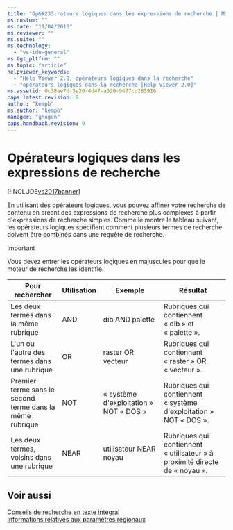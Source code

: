 ```yaml
---
title: "Op&#233;rateurs logiques dans les expressions de recherche | Microsoft Docs"
ms.custom: ""
ms.date: "11/04/2016"
ms.reviewer: ""
ms.suite: ""
ms.technology: 
  - "vs-ide-general"
ms.tgt_pltfrm: ""
ms.topic: "article"
helpviewer_keywords: 
  - "Help Viewer 2.0, opérateurs logiques dans la recherche"
  - "opérateurs logiques dans la recherche [Help Viewer 2.0]"
ms.assetid: 0c38ae7d-3e20-4d47-a020-9677cd285916
caps.latest.revision: 9
author: "kempb"
ms.author: "kempb"
manager: "ghogen"
caps.handback.revision: 9
---
```

# Op&#233;rateurs logiques dans les expressions de recherche
[!INCLUDE[vs2017banner](../code-quality/includes/vs2017banner.md)]

En utilisant des opérateurs logiques, vous pouvez affiner votre recherche de contenu en créant des expressions de recherche plus complexes à partir d'expressions de recherche simples.  Comme le montre le tableau suivant, les opérateurs logiques spécifient comment plusieurs termes de recherche doivent être combinés dans une requête de recherche.  
  
> [!IMPORTANT]
>  Vous devez entrer les opérateurs logiques en majuscules pour que le moteur de recherche les identifie.  
  
|Pour rechercher|Utilisation|Exemple|Résultat|  
|---------------------|-----------------|-------------|--------------|  
|Les deux termes dans la même rubrique|AND|dib AND palette|Rubriques qui contiennent « dib » et « palette ».|  
|L'un ou l'autre des termes dans une rubrique|OR|raster OR vecteur|Rubriques qui contiennent « raster » OR « vecteur ».|  
|Premier terme sans le second terme dans la même rubrique|NOT|« système d'exploitation » NOT « DOS »|Rubriques qui contiennent « système d'exploitation » NOT « DOS ».|  
|Les deux termes, voisins dans une rubrique|NEAR|utilisateur NEAR noyau|Rubriques qui contiennent « utilisateur » à proximité directe de « noyau ».|  
  
## Voir aussi  
 [Conseils de recherche en texte intégral](../ide/full-text-search-tips.md)   
 [Informations relatives aux paramètres régionaux](../ide/locate-information.md)